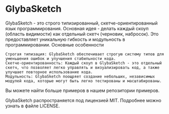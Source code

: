 # GlybaSketch

GlybaSketch - это строго типизированный, скетче-ориентированный язык программирования. Основная идея - делать каждый скоуп (область видимости) как отдельный скетч (черновик, набросок). Это предоставляет уникальную гибкость и модульность в программировании.
Основные особенности

    Строгая типизация: GlybaSketch обеспечивает строгую систему типов для уменьшения ошибок и улучшения стабильности кода.
    Скетче-ориентированность: Каждый скоуп в GlybaSketch - это отдельный скетч, что позволяет легко управлять и визуализировать код, а также улучшает повторное использование кода.
    Модульность: GlybaSketch поощряет создание небольших, независимых модулей кода, которые могут быть легко тестированы и масштабированы.


Вы можете найти больше примеров в нашем репозитории примеров.

GlybaSketch распространяется под лицензией MIT. Подробнее можно узнать в файле LICENSE.
